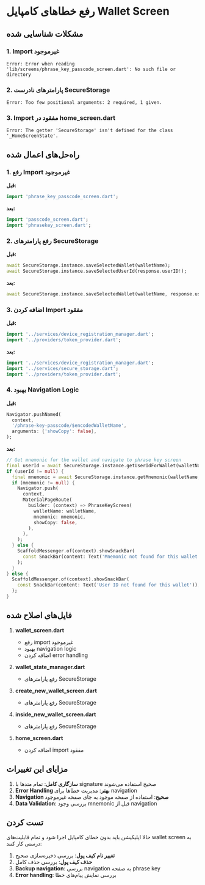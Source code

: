# رفع خطاهای کامپایل Wallet Screen

## مشکلات شناسایی شده

### 1. Import غیرموجود
```
Error: Error when reading 'lib/screens/phrase_key_passcode_screen.dart': No such file or directory
```

### 2. پارامترهای نادرست SecureStorage
```
Error: Too few positional arguments: 2 required, 1 given.
```

### 3. Import مفقود در home_screen.dart
```
Error: The getter 'SecureStorage' isn't defined for the class '_HomeScreenState'.
```

## راه‌حل‌های اعمال شده

### 1. رفع Import غیرموجود

**قبل:**
```dart
import 'phrase_key_passcode_screen.dart';
```

**بعد:**
```dart
import 'passcode_screen.dart';
import 'phrasekey_screen.dart';
```

### 2. رفع پارامترهای SecureStorage

**قبل:**
```dart
await SecureStorage.instance.saveSelectedWallet(walletName);
await SecureStorage.instance.saveSelectedUserId(response.userID!);
```

**بعد:**
```dart
await SecureStorage.instance.saveSelectedWallet(walletName, response.userID!);
```

### 3. اضافه کردن Import مفقود

**قبل:**
```dart
import '../services/device_registration_manager.dart';
import '../providers/token_provider.dart';
```

**بعد:**
```dart
import '../services/device_registration_manager.dart';
import '../services/secure_storage.dart';
import '../providers/token_provider.dart';
```

### 4. بهبود Navigation Logic

**قبل:**
```dart
Navigator.pushNamed(
  context,
  '/phrase-key-passcode/$encodedWalletName',
  arguments: {'showCopy': false},
);
```

**بعد:**
```dart
// Get mnemonic for the wallet and navigate to phrase key screen
final userId = await SecureStorage.instance.getUserIdForWallet(walletName);
if (userId != null) {
  final mnemonic = await SecureStorage.instance.getMnemonic(walletName, userId);
  if (mnemonic != null) {
    Navigator.push(
      context,
      MaterialPageRoute(
        builder: (context) => PhraseKeyScreen(
          walletName: walletName,
          mnemonic: mnemonic,
          showCopy: false,
        ),
      ),
    );
  } else {
    ScaffoldMessenger.of(context).showSnackBar(
      const SnackBar(content: Text('Mnemonic not found for this wallet')),
    );
  }
} else {
  ScaffoldMessenger.of(context).showSnackBar(
    const SnackBar(content: Text('User ID not found for this wallet')),
  );
}
```

## فایل‌های اصلاح شده

1. **wallet_screen.dart**
   - رفع import غیرموجود
   - بهبود navigation logic
   - اضافه کردن error handling

2. **wallet_state_manager.dart**
   - رفع پارامترهای SecureStorage

3. **create_new_wallet_screen.dart**
   - رفع پارامترهای SecureStorage

4. **inside_new_wallet_screen.dart**
   - رفع پارامترهای SecureStorage

5. **home_screen.dart**
   - اضافه کردن import مفقود

## مزایای این تغییرات

1. **سازگاری کامل**: تمام متدها با signature صحیح استفاده می‌شوند
2. **Error Handling بهتر**: مدیریت خطاها برای navigation
3. **Navigation صحیح**: استفاده از صفحه موجود به جای صفحه غیرموجود
4. **Data Validation**: بررسی وجود mnemonic قبل از navigation

## تست کردن

حالا اپلیکیشن باید بدون خطای کامپایل اجرا شود و تمام قابلیت‌های wallet screen به درستی کار کنند:

1. **تغییر نام کیف پول**: بررسی ذخیره‌سازی صحیح
2. **حذف کیف پول**: بررسی حذف کامل
3. **Backup navigation**: بررسی navigation به صفحه phrase key
4. **Error handling**: بررسی نمایش پیام‌های خطا 